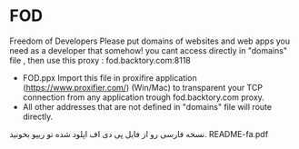 # FOD
Freedom of Developers
Please put domains of websites and web apps you need as a developer that somehow! you cant access directly  in "domains" file , then use this proxy :
fod.backtory.com:8118

* FOD.ppx
Import this file in proxifire application (https://www.proxifier.com/) (Win/Mac) to transparent your TCP connection from any application trough fod.backtory.com proxy.
* All other addresses that are not defined in "domains" file will route directly.


نسخه فارسی رو از فایل  پی دی اف  اپلود شده  تو ریپو بخونید.
README-fa.pdf
